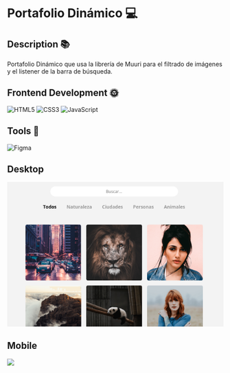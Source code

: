 # Portafolio Dinámico 💻
## Description 📚
 Portafolio Dinámico que usa la librería de Muuri para el filtrado de imágenes y el listener de la barra de búsqueda. 
  
## Frontend Development 🌞 
 ![HTML5](https://img.shields.io/badge/html5-%23E34F26.svg?style=for-the-badge&logo=html5&logoColor=white) ![CSS3](https://img.shields.io/badge/css3-%231572B6.svg?style=for-the-badge&logo=css3&logoColor=white) ![JavaScript](https://img.shields.io/badge/javascript-%23323330.svg?style=for-the-badge&logo=javascript&logoColor=%23F7DF1E)
 
 
## Tools 🎨 
 ![Figma](https://img.shields.io/badge/figma-%23F24E1E.svg?style=for-the-badge&logo=figma&logoColor=white)
 
 ## Desktop
 <img src="./design/desktop.png">
      
 ## Mobile
 <img src="./design/movile.png">

